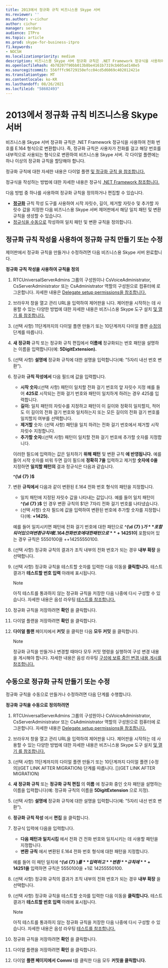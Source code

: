 ```yaml
---
title: 2013에서 정규화 규칙 비즈니스용 Skype 서버
ms.reviewer: ''
ms.author: v-cichur
author: cichur
manager: serdars
audience: ITPro
ms.topic: article
ms.prod: skype-for-business-itpro
f1.keywords:
- NOCSH
ms.localizationpriority: medium
description: 비즈니스용 Skype 서버 정규화 규칙은 .NET Framework 정규식을 사용하여 전화 번호를 E.164 형식으로 변환합니다. 즉, 정규화 규칙은 사용자가 전화를 걸고 해당 번호를 내부적으로 사용되는 형식으로 변환하여 비즈니스용 Skype 서버. 각 다이얼 플랜에는 하나 이상의 정규화 규칙을 할당해야 합니다.
ms.openlocfilehash: 4b78207f90bb013b8be4161b7319cb605ad148e5
ms.sourcegitcommit: 556fffc96729150efcc04cd5d6069c402012421e
ms.translationtype: MT
ms.contentlocale: ko-KR
ms.lasthandoff: 08/26/2021
ms.locfileid: "58602493"
---
```

# <a name="defining-normalization-rules-in-skype-for-business-server"></a>2013에서 정규화 규칙 비즈니스용 Skype 서버

비즈니스용 Skype 서버 정규화 규칙은 .NET Framework 정규식을 사용하여 전화 번호를 E.164 형식으로 변환합니다. 즉, 정규화 규칙은 사용자가 전화를 걸고 해당 번호를 내부적으로 사용되는 형식으로 변환하여 비즈니스용 Skype 서버. 각 다이얼 플랜에는 하나 이상의 정규화 규칙을 할당해야 합니다.

정규화 규칙에 대한 자세한 내용은 다이얼 플랜 [및 정규화 규칙 을 참조합니다.](/previous-versions/office/lync-server-2013/lync-server-2013-dial-plans-and-normalization-rules)

정규식을 작성하는 방법에 대한 자세한 내용은 정규식 [.NET Framework 참조합니다.](/dotnet/standard/base-types/regular-expressions)

다음 방법 중 하나를 사용하여 정규화 규칙을 정의하거나 편집할 수 있습니다.
- [ **정규화**](#create-or-modify-a-normalization-rule-by-using-build-a-normalization-rule) 규칙 작성 도구를 사용하여 시작 자릿수, 길이, 제거할 자릿수 및 추가할 자릿수 값을 지정한 다음 비즈니스용 Skype 서버 제어판에서 해당 일치 패턴 및 변환 규칙을 생성할 수 있습니다.
- [정규식을 수동으로](#create-or-modify-a-normalization-rule-manually) 작성하여 일치 패턴 및 변환 규칙을 정의합니다. 

## <a name="create-or-modify-a-normalization-rule-by-using-build-a-normalization-rule"></a>정규화 규칙 작성을 사용하여 정규화 규칙 만들기 또는 수정

제어판에서 정규화 규칙을 만들거나 수정하려면 다음 비즈니스용 Skype 서버 완료합니다. 

**정규화 규칙 작성을 사용하여 규칙을 정의**

1. RTCUniversalServerAdmins 그룹의 구성원이나 CsVoiceAdministrator, CsServerAdministrator 또는 CsAdministrator 역할의 구성원으로 컴퓨터에 로그온합니다. 자세한 내용은 [Delegate setup permissions을 참조합니다.](/previous-versions/office/lync-server-2013/lync-server-2013-delegate-setup-permissions)
2. 브라우저 창을 열고 관리 URL을 입력하여 제어판을 니다. 제어판을 시작하는 데 사용할 수 있는 다양한 방법에 대한 자세한 내용은 비즈니스용 Skype 도구 설치 [및 열기 를 참조합니다.](../../management-tools/install-and-open-administrative-tools.md)
3. (선택 사항) 11단계까지의 다이얼 플랜 만들기 또는 10단계까지 다이얼 플랜 [수정의](../../deploy/deploy-enterprise-voice/dial-plans.md#to-modify-a-dial-plan) 단계를 따릅니다. [](../../deploy/deploy-enterprise-voice/dial-plans.md#to-create-a-dial-plan) 
4. **새 정규화** 규칙 또는 정규화 규칙 편집에서 **이름에** 정규화되는 번호 패턴을 설명하는 이름을 입력합니다(예: **5DigitExtension).**
5. (선택 사항) **설명에** 정규화 규칙에 대한 설명을 입력합니다(예: "5자리 내선 번호 변환").
6. 정규화 **규칙 작성에서** 다음 필드에 값을 입력합니다.
    - **시작 숫자:**(선택 사항) 패턴이 일치할 전화 걸기 번호의 앞 자릿수 지정 예를 들어 **425로** 시작되는 전화 걸기 번호와 패턴이 일치하게 하려는 경우 425를 입력합니다.
    - **길이:** 일치 패턴의 자릿수를 지정하고 패턴이 이 길이와 정확히 일치할지, 적어도 이 길이의 전화 걸기 번호와 일치하는지 또는 모든 길이의 전화 걸기 번호를 일치할지 여부를 선택합니다.
    - **제거할** 숫자: (선택 사항) 패턴을 일치 하려는 전화 걸기 번호에서 제거할 시작 자릿수 지정합니다.
    - **추가할 숫자:**(선택 사항) 패턴이 일치할 전화 걸기 번호에 추가할 숫자를 지정합니다.
    
    이러한 필드에 입력하는 값은 일치하기 **위해 패턴** 및 변환 규칙 **에 반영됩니다.** 예를 들어 시작  숫자를 비워 두면 길이  필드에  **정확히 7을** 입력하고 제거할 **숫자에** **0을** 지정하면 **일치할 패턴의** 결과 정규식은 다음과 같습니다.

    **^(\d {7} )$**

7. 변환 **규칙에서** 다음과 같이 변환된 E.164 전화 번호 형식의 패턴을 지정합니다.
    - 일치 패턴에 지정된 자릿수 값을 나타내는 값입니다. 예를 들어 일치 패턴이 **^(\d {7} )$** 인 경우 변환 규칙의 $1은 7자리 전화 걸기 번호를 나타냈습니다.
    - (선택 사항) 숫자 필드에  값을 입력하여 변환된 번호에 추가할 숫자를 지정합니다(예: **+1425).**
    
    예를 들어  일치시키면 패턴에 전화 걸기 번호에 대한 패턴으로 **^(\d {7} )$가** 포함되어 있으며 변환 규칙에 E.164 전화 번호에 대한 패턴으로 **+1425$1이** 포함되어 있는 경우 규칙은 5550100을 ++14255550100. 

8. (선택 사항) 정규화 규칙의 결과가 조직 내부의 전화 번호가 되는 경우 **내부 확장** 을 선택합니다.
9. (선택 사항) 정규화 규칙을 테스트할 숫자를 입력한 다음 이동을 **클릭합니다.** 테스트 결과가 **테스트할 번호 입력** 아래에 표시됩니다.
    > [!Note] 
    > 아직 테스트를 통과하지 않는 정규화 규칙을 저장한 다음 나중에 다시 구성할 수 있습니다. 자세한 내용은 음성 라우팅 [테스트를 참조합니다.](/previous-versions/office/lync-server-2013/lync-server-2013-test-voice-routing) 

10. 정규화 규칙을 저장하려면 **확인** 을 클릭합니다.
11. 다이얼 플랜을 저장하려면 **확인** 을 클릭합니다.
12. **다이얼 플랜** 페이지에서 **커밋** 을 클릭한 다음 **모두 커밋** 을 클릭합니다. 
    > [!Note]
    > 정규화 규칙을 만들거나 변경할 때마다 모두 커밋 명령을 실행하여 구성 변경 내용을 게시해야 합니다. 자세한 내용은 음성 라우팅 [구성에 보류 중인 변경 내용 게시를 참조합니다.](/previous-versions/office/lync-server-2013/lync-server-2013-publish-pending-changes-to-the-voice-routing-configuration) 

## <a name="create-or-modify-a-normalization-rule-manually"></a>수동으로 정규화 규칙 만들기 또는 수정

정규화 규칙을 수동으로 만들거나 수정하려면 다음 단계를 수행합니다.

**정규화 규칙을 수동으로 정의하려면**

1. RTCUniversalServerAdmins 그룹의 구성원이나 CsVoiceAdministrator, CsServerAdministrator 또는 CsAdministrator 역할의 구성원으로 컴퓨터에 로그온합니다. 자세한 내용은 [Delegate setup permissions을 참조합니다.](/previous-versions/office/lync-server-2013/lync-server-2013-delegate-setup-permissions)
2. 브라우저 창을 열고 관리 URL을 입력하여 제어판을 니다. 제어판을 시작하는 데 사용할 수 있는 다양한 방법에 대한 자세한 내용은 비즈니스용 Skype 도구 설치 [및 열기 를 참조합니다.](../../management-tools/install-and-open-administrative-tools.md)
3. (선택 사항) 11단계까지의 다이얼 플랜 만들기 또는 10단계까지 다이얼 플랜 [수정의](GET LINK AFTER MIGRATION) 단계를 따릅니다. [](GET LINK AFTER MIGRATION)  
4. **새 정규화 규칙** 또는 **정규화 규칙 편집** 의 **이름** 에 정규화 중인 숫자 패턴을 설명하는 이름을 입력합니다(예: 정규화 규칙의 이름을 **5DigitExtension** 으로 지정).
5. (선택 사항) **설명에** 정규화 규칙에 대한 설명을 입력합니다(예: "5자리 내선 번호 변환").
6. **정규화 규칙 작성** 에서 **편집** 을 클릭합니다.
7. 정규식 입력에 다음을 입력합니다.
    - **다음 패턴과 일치시킴** 에서 전화 건 전화 번호와 일치시키는 데 사용할 패턴을 지정합니다.
    - **변환 규칙** 에서 변환된 E.164 전화 번호 형식에 대한 패턴을 지정합니다.

    예를 들어 이 패턴 일치에 **^(\d {7} )$를** 입력하고 **변환** 규칙에 **+1425$1을** 입력하면 규칙은 5550100을 +1로 14255550100. 

8. (선택 사항) 정규화 규칙의 결과가 조직 내부의 전화 번호가 되는 경우 **내부 확장** 을 선택합니다.
9. (선택 사항) 정규화 규칙을 테스트할 숫자를 입력한 다음 이동을 **클릭합니다.** 테스트 결과가 **테스트할 번호 입력** 아래에 표시됩니다.

    > [!Note]
    > 아직 테스트를 통과하지 않는 정규화 규칙을 저장한 다음 나중에 다시 구성할 수 있습니다. 자세한 내용은 음성 라우팅 [테스트를 참조합니다.](/previous-versions/office/lync-server-2013/lync-server-2013-test-voice-routing) 

10. 정규화 규칙을 저장하려면 **확인** 을 클릭합니다.
11. 다이얼 플랜을 저장하려면 **확인** 을 클릭합니다.
12. 다이얼 **플랜 페이지에서** **Commi** t를 클릭한 다음 모두 **커밋을 클릭합니다.**